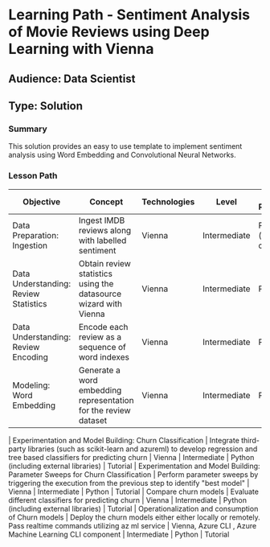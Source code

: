 # Learning Path - Sentiment Analysis of Movie Reviews using Deep Learning with Vienna

## Audience: Data Scientist
## Type: Solution

### Summary
This solution provides an easy to use template to implement sentiment analysis using Word Embedding and Convolutional Neural Networks. 

### Lesson Path

| Objective |	Concept	| Technologies | Level | Pre-Requisites | Ignite Deliverable
| --- |	---	| --- | ---  | ---  | --- 
| Data Preparation: Ingestion |Ingest IMDB reviews along with labelled sentiment | Vienna | Intermediate | Python (keras datasets) | Tutorial
| Data Understanding: Review Statistics | Obtain review statistics using the datasource wizard with Vienna | Vienna | Intermediate | Python | Tutorial
| Data Understanding: Review Encoding | Encode each review as a sequence of word indexes | Vienna | Intermediate | Python | Tutorial
| Modeling: Word Embedding | Generate a word embedding representation for the review dataset | Vienna | Intermediate | Python | Tutorial

| Experimentation and Model Building: Churn Classification | Integrate third-party libraries (such as scikit-learn and azureml) to develop regression and tree based classifiers for predicting churn | Vienna | Intermediate | Python (including external libraries) | Tutorial
| Experimentation and Model Building: Parameter Sweeps for Churn Classification | Perform parameter sweeps by triggering the execution from the previous step to identify "best model" | Vienna | Intermediate | Python | Tutorial
| Compare churn models | Evaluate different classifiers for predicting churn | Vienna | Intermediate | Python (including external libraries) | Tutorial
| Operationalization and consumption of Churn models | Deploy the churn models either either locally or remotely. Pass realtime commands utilizing az ml service | Vienna, Azure CLI , Azure Machine Learning CLI component | Intermediate | Python | Tutorial
